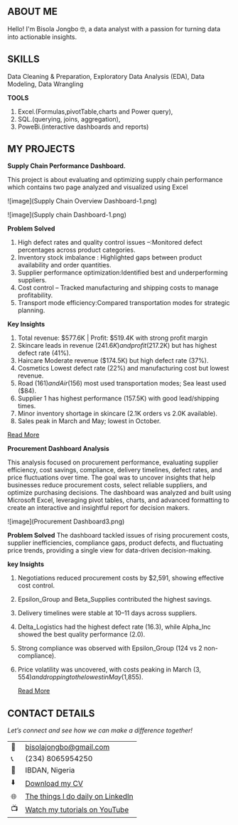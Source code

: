 <!--Section 1: Introduce your self-->
## ABOUT ME

Hello! I'm Bisola Jongbo 🤓, a data analyst with a passion for turning data into actionable insights. 

<!--Mention your top/relevant skills here - core and soft skills-->
## SKILLS
Data Cleaning & Preparation,
Exploratory Data Analysis (EDA),
Data Modeling,
Data Wrangling

**TOOLS**
1. Excel.(Formulas,pivotTable,charts and Power query),
2. SQL.(querying, joins, aggregation),
3. PoweBi.(interactive dashboards and reports)

<!--Section 2: List 3-4 key projects-->
## MY PROJECTS

**Supply Chain Performance Dashboard.**

This project is about evaluating and optimizing supply chain performance which contains two page analyzed and visualized using Excel

![image](Supply Chain Overview Dashboard-1.png)


![image](Supply chain Dashboard-1.png)

**Problem Solved**
1. High defect rates and quality control issues –:Monitored defect percentages across product categories.
2. Inventory stock imbalance : Highlighted gaps between product availability and order quantities.
3. Supplier performance optimization:Identified best and underperforming suppliers.
4. Cost control – Tracked manufacturing and shipping costs to manage profitability.
5. Transport mode efficiency:Compared transportation modes for strategic planning.
   
**Key Insights**

1. Total revenue: $577.6K | Profit: $519.4K with strong profit margin
2. Skincare leads in revenue ($241.6K) and profit ($217.2K) but has highest defect rate (41%).
3. Haircare Moderate revenue ($174.5K) but high defect rate (37%).
4. Cosmetics Lowest defect rate (22%) and manufacturing cost but lowest revenue.
5. Road ($161) and Air ($156) most used transportation modes; Sea least used ($84).
6. Supplier 1 has highest performance (157.5K) with good lead/shipping times.
7. Minor inventory shortage in skincare (2.1K orders vs 2.0K available).
8. Sales peak in March and May; lowest in October.

[Read More](https://www.linkedin.com/posts/jongbobisolatolutope_supplychain-dashboard-dataanalysis-activity-7359797664919515136-EJvH?utm_source=share&utm_medium=member_desktop&rcm=ACoAADCfSSEBkJYYx6LxrwBKKNDqI_FiANTlAf8)


**Procurement Dashboard Analysis**

This analysis focused on procurement performance, evaluating supplier efficiency, cost savings, compliance, delivery timelines, defect rates, and price fluctuations over time. The goal was to uncover insights that help businesses reduce procurement costs, select reliable suppliers, and optimize purchasing decisions.
The dashboard was analyzed and built using Microsoft Excel, leveraging pivot tables, charts, and advanced formatting to create an interactive and insightful report for decision makers.

![image](Procurement Dashboard3.png)

**Problem Solved**
The dashboard tackled issues of rising procurement costs, supplier inefficiencies, compliance gaps, product defects, and fluctuating price trends, providing a single view for data-driven decision-making.

**key Insights**
1.  Negotiations reduced procurement costs by $2,591, showing effective cost control.
2.  Epsilon_Group and Beta_Supplies contributed the highest savings.
3.  Delivery timelines were stable at 10–11 days across suppliers.
4. Delta_Logistics had the highest defect rate (16.3), while Alpha_Inc showed the best quality performance (2.0).
5.  Strong compliance was observed with Epsilon_Group (124 vs 2 non-compliance).
6. Price volatility was uncovered, with costs peaking in March ($3,554) and dropping to the lowest in May ($1,855).

   [Read More]( https://www.linkedin.com/posts/jongbobisolatolutope_dataanalytics-businessintelligence-procurementanalytics-activity-7366088268561494017-yzFJ?utm_source=share&utm_medium=member_desktop&rcm=ACoAADCfSSEBkJYYx6LxrwBKKNDqI_FiANTlAf8
)


  
## CONTACT DETAILS

*Let’s connect and see how we can make a difference together!*
<table>
  <tbody>
    <tr>
      <td>📧</td>
      <td><a href="mailto:bisolajongbo@gmail.com">bisolajongbo@gmail.com</a></td>
    </tr>
    <tr>
      <td>📞</td>
      <td>(234) 8065954250</td>
    </tr>
    <tr>
      <td>📍</td>
      <td>IBDAN, Nigeria</td>
    </tr>
    <tr>
      <td>⬇️</td>
      <td><a href="Jongbo Bisola Tolutope.pdf">Download my CV</a></td>
    </tr>
    <tr>
      <td>🌐</td>
      <td><a href="https://linkedin.com/in/bisola tolutope Jongbo">The things I do daily on LinkedIn</a></td>
    </tr>
    <tr>
      <td>📺</td>
      <td><a href="https://www.youtube.com/@BisolaFranktheAnalyst">Watch my tutorials on YouTube</a></td>
    </tr>
  </tbody>
</table>

   




